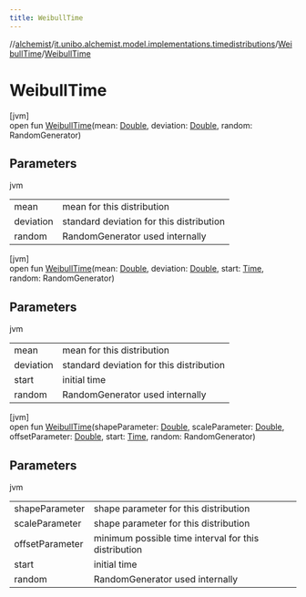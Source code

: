 ```yaml
---
title: WeibullTime
---
```

//[alchemist](../../../index.html)/[it.unibo.alchemist.model.implementations.timedistributions](../index.html)/[WeibullTime](index.html)/[WeibullTime](-weibull-time.html)



# WeibullTime



[jvm]\
open fun [WeibullTime](-weibull-time.html)(mean: [Double](https://kotlinlang.org/api/latest/jvm/stdlib/kotlin/-double/index.html), deviation: [Double](https://kotlinlang.org/api/latest/jvm/stdlib/kotlin/-double/index.html), random: RandomGenerator)



## Parameters


jvm

| | |
|---|---|
| mean | mean for this distribution |
| deviation | standard deviation for this distribution |
| random | RandomGenerator used internally |





[jvm]\
open fun [WeibullTime](-weibull-time.html)(mean: [Double](https://kotlinlang.org/api/latest/jvm/stdlib/kotlin/-double/index.html), deviation: [Double](https://kotlinlang.org/api/latest/jvm/stdlib/kotlin/-double/index.html), start: [Time](../../it.unibo.alchemist.model.interfaces/-time/index.html), random: RandomGenerator)



## Parameters


jvm

| | |
|---|---|
| mean | mean for this distribution |
| deviation | standard deviation for this distribution |
| start | initial time |
| random | RandomGenerator used internally |





[jvm]\
open fun [WeibullTime](-weibull-time.html)(shapeParameter: [Double](https://kotlinlang.org/api/latest/jvm/stdlib/kotlin/-double/index.html), scaleParameter: [Double](https://kotlinlang.org/api/latest/jvm/stdlib/kotlin/-double/index.html), offsetParameter: [Double](https://kotlinlang.org/api/latest/jvm/stdlib/kotlin/-double/index.html), start: [Time](../../it.unibo.alchemist.model.interfaces/-time/index.html), random: RandomGenerator)



## Parameters


jvm

| | |
|---|---|
| shapeParameter | shape parameter for this distribution |
| scaleParameter | shape parameter for this distribution |
| offsetParameter | minimum possible time interval for this distribution |
| start | initial time |
| random | RandomGenerator used internally |




